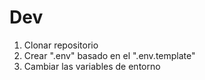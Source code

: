 # Dev

1. Clonar repositorio 
2. Crear ".env" basado en el ".env.template"
3. Cambiar las variables de entorno 